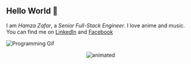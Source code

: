 ## Hello World 👋

I am *Hamza Zafar*, a *Senior Full-Stack Engineer*. I love anime and music. You can find me on [LinkedIn](https://www.linkedin.com/in/ihamzafer/) and [Facebook](https://www.facebook.com/mughal.hamzazafer/)

![Programming Gif](https://media4.giphy.com/media/qgQUggAC3Pfv687qPC/giphy.gif?cid=ecf05e473l0qj338jy2nirq7xaewb9phm81cygox4z24n32v&rid=giphy.gif&ct=g)
<p align="center">
  <img src="https://media4.giphy.com/media/qgQUggAC3Pfv687qPC/giphy.gif?cid=ecf05e473l0qj338jy2nirq7xaewb9phm81cygox4z24n32v&rid=giphy.gif&ct=g" alt="animated" />
</p>
<!---
hamzafer/hamzafer is a ✨ special ✨ repository because its `README.md` (this file) appears on your GitHub profile.
You can click the Preview link to take a look at your changes.
--->
